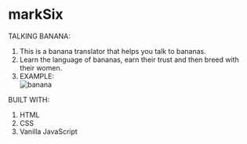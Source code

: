 # markSix

TALKING BANANA: <br/>
1. This is a banana translator that helps you talk to bananas.
2. Learn the language of bananas, earn their trust and then breed with their women.
3. EXAMPLE: <br/>
![banana](https://user-images.githubusercontent.com/95668807/211894183-480547e6-f2eb-4297-a494-da708a7e633c.png)


BUILT WITH: <br/>
1. HTML
2. CSS
3. Vanilla JavaScript

